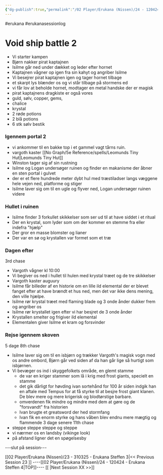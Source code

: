 ```yaml
---
{"dg-publish":true,"permalink":"/02 Player/Erukana (Nissen)/24 - 120424 - Erukana Steffen 4/"}
---
```


#erukana #erukanasessionlog 


# Void ship battle 2

- Vi starter kampen
- Bjørn nakker pirat kaptajnen 
- Isilme går ned under dækket og leder efter hornet 
- Kaptajnen vågner op igen fra sin kahyt og angriber Isilme 
- Vi besejrer pirat kaptajnen igen og tager hornet tilbage
- et skarpt lys blænder os og vi står tilbage på stormens ed 
- vi får lov at beholde hornet, modtager en metal handske der er magisk 
- pirat kaptajnens dragkiste er også vores 
- guld, sølv, copper, gems, 
- chalice 
- krystal
- 2 røde potions 
- 2 blå potions 
- 6 stk sølv bestik 
### Igennem portal 2 
- vi ankommer til en bakke top i et gammel vagt tårns ruin.
- vargoth kaster [[No Graph/5e Reference/spells/Leomunds Tiny Hut\|Leomunds Tiny Hut]] 
- Winston tager sig af sin rustning 
- Isilme og Logan undersøger ruinen og finder en makanisme der åbner en sten portal i gulvet
- der er et flere hundrede meter dybt hul med træstiladser langs væggene hele vejen ned, platforme og stiger 
- Isilme laver sig om til en ugle og flyver ned, Logan undersøger ruinen videre 
### Hullet i ruinen 
- Isilme finder 3 forkullet skikkelser som ser ud til at have siddet i et ritual 
- Der en krystal, som lyder som om der kommer en stemme fra eller indefra "hjælp"
- Der gror en masse blomster og lianer 
- Der var en sø og krystallen var formet som et træ 

### Dagen efter 
3rd chase 
- Vargoth vågner kl 10:00
- Vi begiver os ned i hullet til hulen med krystal træet og de tre skikkelser 
- Vargoth kaster auguury
- Isilme får billeder af en historie om en lille ild elemental der er blevet fanget efter at have brændt et hus ned, men det var ikke dens mening, den ville hjælpe. 
- Isilme rør krystal træet med flaming blade og 3 onde ånder dukker frem og angriber os 
- Isilme rør krystallet igen efter vi har besjret de 3 onde ånder 
- Krystallen smelter og frigiver ild elemental 
- Elementalen giver Isilme et kram og forsvinder 

### Rejse igennem skoven 
5 dage 
8th chase 
- Isilme laver sig om til en isbjørn og trækker Vargoth's magisk vogn med os andre ombord, Bjørn går ved siden af da han går lige så hurtigt som isbjørnen.
- Vi bevæger os ind i skyggefolkets område, en glemt stamme 
	- de var en kriger stammer som lå i krig med frost giants, specielt en stamme 
	- det gik dårligt for høvding ivan sortehånd for 100 år siden indgik han en aftale med Tempus for at få styrke til at besjre frost giant klanen. De blev mere og mere krigerisk og blodtørstige barbare. 
	- omverdenen fik mindre og mindre med dem at gøre og de "forsvandt" fra historien 
	- Ivan brugte et greatsword der hed stormfang 
	- Ivan fik en enorm styrke og hans våben blev endnu mere mægtig og flammende 
3 dage senere 
11th chase 
- steppe steppe steppe og steppe 
- vi nærmer os en landsby (vikinge look)
- på afstand ligner det en spøgelsesby

---slut på session--- 










[[02 Player/Erukana (Nissen)/23 - 310325 - Erukana Steffen 3\|<< Previous Session 23 ]] ----[[02 Player/Erukana (Nissen)/24 - 120424 - Erukana Steffen 4\|TOP]]----  [[ \|Next Session XX  >>]]